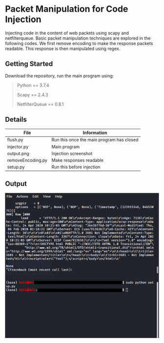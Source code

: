 # Packet Manipulation for Code Injection
Injecting code in the content of web packets using scapy and netfilterqueue. Basic packet manipulation techniques are explored in the following codes. We first remove encoding to make the response packets readable. This response is then manipulated using regex. 
## Getting Started
Download the repository, run the main program using:
> Python == 3.7.4
>
> Scapy == 2.4.3
>
> NetfilterQueue == 0.8.1
>
## Details
| File | Information |
|-------|------------|
| flush.py  | Run this once the main program has closed | 
| injector.py  | Main program  | 
| output.png  | Injection screenshot | 
| removeEncoding.py  | Make responses readable | 
| setup.py  | Run this before injection | 
## Output
![program output](output.png)